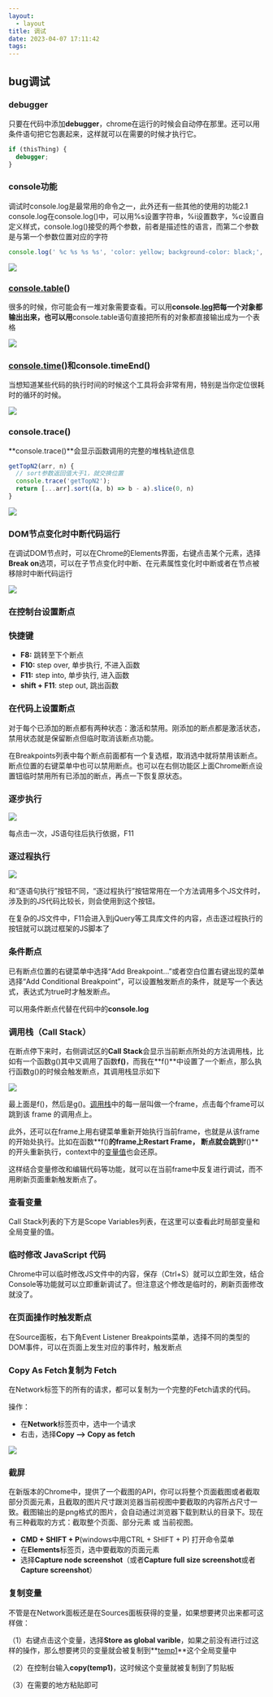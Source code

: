 ```yaml
---
layout:
  - layout
title: 调试
date: 2023-04-07 17:11:42
tags:
---
```

## bug调试
###  debugger

只要在代码中添加**debugger**，chrome在运行的时候会自动停在那里。还可以用条件语句把它包裹起来，这样就可以在需要的时候才执行它。

```JavaScript
if (thisThing) {
  debugger;
}
```

###  console功能

调试时console.log是最常用的命令之一，此外还有一些其他的使用的功能2.1 console.log在console.log()中，可以用%s设置字符串，%i设置数字，%c设置自定义样式，console.log()接受的两个参数，前者是描述性的语言，而第二个参数是与第一个参数位置对应的字符

```JavaScript
console.log(' %c %s %s %s', 'color: yellow; background-color: black;', '–', '测试信息', '–');

```

![](https://secure2.wostatic.cn/static/wdFTGvs6eKgXv3jHq7mGjX/image.png?auth_key=1680851093-vgEDDMDR2hP5JLh2ykPCbb-0-c872a773029e4c6b50e7b0c305621a89)

###  [console.table](https://www.zhihu.com/search?q=console.table&search_source=Entity&hybrid_search_source=Entity&hybrid_search_extra={"sourceType":"answer","sourceId":2603739492})()

很多的时候，你可能会有一堆对象需要查看。可以用**console.**[**log**](https://www.zhihu.com/search?q=log&search_source=Entity&hybrid_search_source=Entity&hybrid_search_extra={"sourceType":"answer","sourceId":2603739492})**把每一个对象都输出出来，也可以用**console.table语句直接把所有的对象都直接输出成为一个表格

![](https://secure2.wostatic.cn/static/43steyqp4u5tC9RHwJ1WDT/image.png?auth_key=1680851093-3FbXGVkFkxG5t6Z5gmpTRc-0-3d20973a7e3bd27fb5142f1a5203c1f8)

###  [console.time](https://www.zhihu.com/search?q=console.time&search_source=Entity&hybrid_search_source=Entity&hybrid_search_extra={"sourceType":"answer","sourceId":2603739492})()和console.timeEnd()

当想知道某些代码的执行时间的时候这个工具将会非常有用，特别是当你定位很耗时的循环的时候。

![](https://secure2.wostatic.cn/static/9JUYNCFi2Bh43LTmaRmZ7/image.png?auth_key=1680851093-auyhW4jkQkEZLYUDKPKbrw-0-3fc83a418c1ef3b45e05995b58f04e8a)

###  console.trace()

**console.trace()**会显示函数调用的完整的堆栈轨迹信息

```JavaScript
getTopN2(arr, n) {
  // sort参数返回值大于1，就交换位置
  console.trace('getTopN2');
  return [...arr].sort((a, b) => b - a).slice(0, n)
}
```

![](https://secure2.wostatic.cn/static/mbJbGoTCiH6tr6p2mVkuWC/image.png?auth_key=1680851093-dYRZi1viP6dLfasNZ8FPmz-0-14ba53f363d717823dfec58cffa3dcfd)

###  DOM节点变化时中断代码运行

在调试DOM节点时，可以在Chrome的Elements界面，右键点击某个元素，选择**Break on**选项，可以在子节点变化时中断、在元素属性变化时中断或者在节点被移除时中断代码运行

![](https://secure2.wostatic.cn/static/wJ2MdGwpKtRREPqj3CDFXu/image.png?auth_key=1680851093-fjbeSpjYdvH2ZwKPnrk5vx-0-2275fbaca2d88ab3ebe961a803696b52)

###  在控制台设置断点

###  快捷键

- **F8:** 跳转至下个断点
- **F10:** step over, 单步执行, 不进入函数
- **F11:** step into, 单步执行, 进入函数
- **shift + F11**: step out, 跳出函数

###  在代码上设置断点

对于每个已添加的断点都有两种状态：激活和禁用。刚添加的断点都是激活状态，禁用状态就是保留断点但临时取消该断点功能。

在Breakpoints列表中每个断点前面都有一个复选框，取消选中就将禁用该断点。断点位置的右键菜单中也可以禁用断点。也可以在右侧功能区上面Chrome断点设置钮临时禁用所有已添加的断点，再点一下恢复原状态。

###  逐步执行

![](https://secure2.wostatic.cn/static/ce4H72pygRe1JcWYSWWhmJ/image.png?auth_key=1680851093-j6nQ8k36heKkWwzt2fTfym-0-14af5114d6a41b0cbed1146aa1301382)

每点击一次，JS语句往后执行依据，F11

###  逐过程执行

![](https://secure2.wostatic.cn/static/uYxi2C5dqmxbkzwJ5gNDBJ/image.png?auth_key=1680851093-9gQEUbFR2TMXcVhGgKW7M2-0-f45eaf095b7f98ff97b437a72f0c1aeb)

和“逐语句执行”按钮不同，“逐过程执行”按钮常用在一个方法调用多个JS文件时，涉及到的JS代码比较长，则会使用到这个按钮。

在复杂的JS文件中，F11会进入到jQuery等工具库文件的内容，点击逐过程执行的按钮就可以跳过框架的JS脚本了

###  条件断点

已有断点位置的右键菜单中选择“Add Breakpoint…”或者空白位置右键出现的菜单选择“Add Conditional Breakpoint”，可以设置触发断点的条件，就是写一个表达式，表达式为true时才触发断点。

可以用条件断点代替在代码中的**console.log**

###  调用栈（Call Stack）

在断点停下来时，右侧调试区的**Call Stack**会显示当前断点所处的方法调用栈，比如有一个函数g()其中又调用了函数**f()**，而我在**f()**中设置了一个断点，那么执行函数g()的时候会触发断点，其调用栈显示如下

![](https://secure2.wostatic.cn/static/n2EmPxXUU5c2qz9b8SWrbx/image.png?auth_key=1680851093-qo7Q2Crxcr5ofnpeTic8zm-0-8631dfe33f2f566c368255e7ce1e904b)

最上面是f()，然后是g()。[调用栈](https://www.zhihu.com/search?q=调用栈&search_source=Entity&hybrid_search_source=Entity&hybrid_search_extra={"sourceType":"answer","sourceId":2603739492})中的每一层叫做一个frame，点击每个frame可以跳到该 frame 的调用点上。

此外，还可以在frame上用右键菜单重新开始执行当前frame，也就是从该frame的开始处执行。比如在函数**f()**的frame上Restart Frame， 断点就会跳到**f()**的开头重新执行，context中的[变量值](https://www.zhihu.com/search?q=变量值&search_source=Entity&hybrid_search_source=Entity&hybrid_search_extra={"sourceType":"answer","sourceId":2603739492})也会还原。

这样结合变量修改和编辑代码等功能，就可以在当前frame中反复进行调试，而不用刷新页面重新触发断点了。

###  查看变量

Call Stack列表的下方是Scope Variables列表，在这里可以查看此时局部变量和全局变量的值。

###  临时修改 JavaScript 代码

Chrome中可以临时修改JS文件中的内容，保存（Ctrl+S）就可以立即生效，结合Console等功能就可以立即重新调试了。但注意这个修改是临时的，刷新页面修改就没了。

###  在页面操作时触发断点

在Source面板，右下角Event Listener Breakpoints菜单，选择不同的类型的DOM事件，可以在页面上发生对应的事件时，触发断点

###  Copy As Fetch复制为 Fetch

在Network标签下的所有的请求，都可以复制为一个完整的Fetch请求的代码。

操作：

- 在**Network**标签页中，选中一个请求
- 右击，选择**Copy --> Copy as fetch**

![](https://secure2.wostatic.cn/static/a4TpRkdsnuDSkdb1QVPjtp/image.png?auth_key=1680851093-eaYzZue6vGDohYiBdtSM82-0-b08d0479de683777e9ef654848a28286)

###  截屏

在新版本的Chrome中，提供了一个截图的API，你可以将整个页面截图或者截取部分页面元素，且截取的图片尺寸跟浏览器当前视图中要截取的内容所占尺寸一致。截图输出的是png格式的图片，会自动通过浏览器下载到默认的目录下。现在有三种截取的方式：截取整个页面、部分元素 或 当前视图。

- **CMD + SHIFT + P**(windows中用CTRL + SHIFT + P) 打开命令菜单
- 在**Elements**标签页，选中要截取的页面元素
- 选择**Capture node screenshot**（或者**Capture full size screenshot**或者**Capture screenshot**）

### 复制变量

不管是在Network面板还是在Sources面板获得的变量，如果想要拷贝出来都可这样做：

（1）右键点击这个变量，选择**Store as global varible**，如果之前没有进行过这样的操作，那么想要拷贝的变量就会被复制到**[temp1](https://www.zhihu.com/search?q=temp1&search_source=Entity&hybrid_search_source=Entity&hybrid_search_extra={"sourceType":"answer","sourceId":2603739492})**这个全局变量中

（2）在控制台输入**copy(temp1)**，这时候这个变量就被复制到了剪贴板

（3）在需要的地方粘贴即可